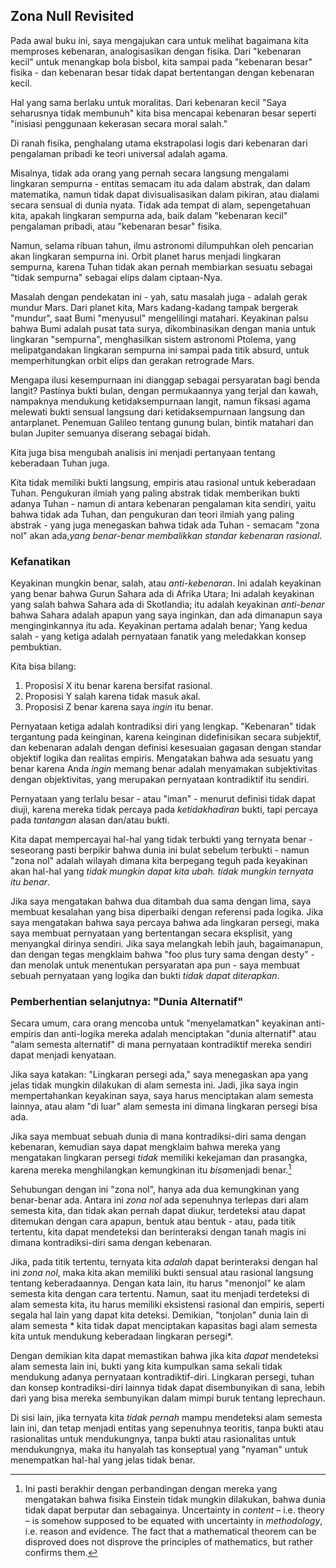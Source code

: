 ## Zona Null Revisited

Pada awal buku ini, saya mengajukan cara untuk melihat bagaimana kita memproses kebenaran, analogisasikan dengan fisika. Dari "kebenaran kecil" untuk menangkap bola bisbol, kita sampai pada "kebenaran besar" fisika - dan kebenaran besar tidak dapat bertentangan dengan kebenaran kecil.

Hal yang sama berlaku untuk moralitas. Dari kebenaran kecil "Saya seharusnya tidak membunuh" kita bisa mencapai kebenaran besar seperti "inisiasi penggunaan kekerasan secara moral salah."

Di ranah fisika, penghalang utama ekstrapolasi logis dari kebenaran dari pengalaman pribadi ke teori universal adalah agama.

Misalnya, tidak ada orang yang pernah secara langsung mengalami lingkaran sempurna - entitas semacam itu ada dalam abstrak, dan dalam matematika, namun tidak dapat divisualisasikan dalam pikiran, atau dialami secara sensual di dunia nyata. Tidak ada tempat di alam, sepengetahuan kita, apakah lingkaran sempurna ada, baik dalam "kebenaran kecil" pengalaman pribadi, atau "kebenaran besar" fisika.

Namun, selama ribuan tahun, ilmu astronomi dilumpuhkan oleh pencarian akan lingkaran sempurna ini. Orbit planet harus menjadi lingkaran sempurna, karena Tuhan tidak akan pernah membiarkan sesuatu sebagai "tidak sempurna" sebagai elips dalam ciptaan-Nya.

Masalah dengan pendekatan ini - yah, satu masalah juga - adalah gerak mundur Mars. Dari planet kita, Mars kadang-kadang tampak bergerak "mundur", saat Bumi "menyusul" mengelilingi matahari. Keyakinan palsu bahwa Bumi adalah pusat tata surya, dikombinasikan dengan mania untuk lingkaran "sempurna", menghasilkan sistem astronomi Ptolema, yang melipatgandakan lingkaran sempurna ini sampai pada titik absurd, untuk memperhitungkan orbit elips dan gerakan retrograde Mars.

Mengapa ilusi kesempurnaan ini dianggap sebagai persyaratan bagi benda langit? Pastinya bukti bulan, dengan permukaannya yang terjal dan kawah, nampaknya mendukung ketidaksempurnaan langit, namun fiksasi agama melewati bukti sensual langsung dari ketidaksempurnaan langsung dan antarplanet. Penemuan Galileo tentang gunung bulan, bintik matahari dan bulan Jupiter semuanya diserang sebagai bidah.

Kita juga bisa mengubah analisis ini menjadi pertanyaan tentang keberadaan Tuhan juga.

Kita tidak memiliki bukti langsung, empiris atau rasional untuk keberadaan Tuhan. Pengukuran ilmiah yang paling abstrak tidak memberikan bukti adanya Tuhan - namun di antara kebenaran pengalaman kita sendiri, yaitu bahwa tidak ada Tuhan, dan pengukuran dan teori ilmiah yang paling abstrak - yang juga menegaskan bahwa tidak ada Tuhan - semacam "zona nol" akan ada,*yang benar-benar membalikkan standar kebenaran rasional*.

### Kefanatikan

Keyakinan mungkin benar, salah, atau *anti-kebenaran*. Ini adalah keyakinan yang benar bahwa Gurun Sahara ada di Afrika Utara; Ini adalah keyakinan yang salah bahwa Sahara ada di Skotlandia; itu adalah keyakinan *anti-benar* bahwa Sahara adalah apapun yang saya inginkan, dan ada dimanapun saya menginginkannya itu ada. Keyakinan pertama adalah benar; Yang kedua salah - yang ketiga adalah pernyataan fanatik yang meledakkan konsep pembuktian.

Kita bisa bilang:

1. Proposisi X itu benar karena bersifat rasional.
2. Proposisi Y salah karena tidak masuk akal.
3. Proposisi Z benar karena saya *ingin* itu benar.

Pernyataan ketiga adalah kontradiksi diri yang lengkap. "Kebenaran" tidak tergantung pada keinginan, karena keinginan didefinisikan secara subjektif, dan kebenaran adalah dengan definisi kesesuaian gagasan dengan standar objektif logika dan realitas empiris. Mengatakan bahwa ada sesuatu yang benar karena Anda *ingin* memang benar adalah menyamakan subjektivitas dengan objektivitas, yang merupakan pernyataan kontradiktif itu sendiri.

Pernyataan yang terlalu besar - atau "iman" - menurut definisi tidak dapat diuji, karena mereka tidak percaya pada *ketidakhadiran* bukti, tapi percaya pada *tantangan* alasan dan/atau bukti.

Kita dapat mempercayai hal-hal yang tidak terbukti yang ternyata benar - seseorang pasti berpikir bahwa dunia ini bulat sebelum terbukti - namun "zona nol" adalah wilayah dimana kita berpegang teguh pada keyakinan akan hal-hal yang *tidak mungkin dapat kita ubah. tidak mungkin ternyata itu benar*.

Jika saya mengatakan bahwa dua ditambah dua sama dengan lima, saya membuat kesalahan yang bisa diperbaiki dengan referensi pada logika. Jika saya mengatakan bahwa saya percaya bahwa ada lingkaran persegi, maka saya membuat pernyataan yang bertentangan secara eksplisit, yang menyangkal dirinya sendiri. Jika saya melangkah lebih jauh, bagaimanapun, dan dengan tegas mengklaim bahwa "foo plus tury sama dengan desty" - dan menolak untuk menentukan persyaratan apa pun - saya membuat sebuah pernyataan yang logika dan bukti *tidak dapat diterapkan*.

### Pemberhentian selanjutnya: "Dunia Alternatif"

Secara umum, cara orang mencoba untuk "menyelamatkan" keyakinan anti-empiris dan anti-logika mereka adalah menciptakan "dunia alternatif" atau "alam semesta alternatif" di mana pernyataan kontradiktif mereka sendiri dapat menjadi kenyataan.

Jika saya katakan: "Lingkaran persegi ada," saya menegaskan apa yang jelas tidak mungkin dilakukan di alam semesta ini. Jadi, jika saya ingin mempertahankan keyakinan saya, saya harus menciptakan alam semesta lainnya, atau alam "di luar" alam semesta ini dimana lingkaran persegi bisa ada.

Jika saya membuat sebuah dunia di mana kontradiksi-diri sama dengan kebenaran, kemudian saya dapat mengklaim bahwa mereka yang mengatakan lingkaran persegi *tidak* memiliki kekejaman dan prasangka, karena mereka menghilangkan kemungkinan itu *bisa*menjadi benar.[^1]

Sehubungan dengan ini "zona nol", hanya ada dua kemungkinan yang benar-benar ada. Antara ini *zona nol* ada sepenuhnya terlepas dari alam semesta kita, dan tidak akan pernah dapat diukur, terdeteksi atau dapat ditemukan dengan cara apapun, bentuk atau bentuk - atau, pada titik tertentu, kita dapat mendeteksi dan berinteraksi dengan tanah magis ini dimana kontradiksi-diri sama dengan kebenaran.

Jika, pada titik tertentu, ternyata kita *adalah* dapat berinteraksi dengan hal ini *zona nol*, maka kita akan memiliki bukti sensual atau rasional langsung tentang keberadaannya. Dengan kata lain, itu harus "menonjol" ke alam semesta kita dengan cara tertentu. Namun, saat itu menjadi terdeteksi di alam semesta kita, itu harus memiliki eksistensi rasional dan empiris, seperti segala hal lain yang dapat kita deteksi. Demikian, "tonjolan" dunia lain di alam semesta * kita tidak dapat menciptakan kapasitas bagi alam semesta kita untuk mendukung keberadaan lingkaran persegi*.

Dengan demikian kita dapat memastikan bahwa jika kita *dapat* mendeteksi alam semesta lain ini, bukti yang kita kumpulkan sama sekali tidak mendukung adanya pernyataan kontradiktif-diri. Lingkaran persegi, tuhan dan konsep kontradiksi-diri lainnya tidak dapat disembunyikan di sana, lebih dari yang bisa mereka sembunyikan dalam mimpi buruk tentang leprechaun.

Di sisi lain, jika ternyata kita *tidak pernah* mampu mendeteksi alam semesta lain ini, dan tetap menjadi entitas yang sepenuhnya teoritis, tanpa bukti atau rasionalitas untuk mendukungnya, tanpa bukti atau rasionalitas untuk mendukungnya, maka itu hanyalah tas konseptual yang "nyaman" untuk menempatkan hal-hal yang jelas tidak benar.

[^1]: Ini pasti berakhir dengan perbandingan dengan mereka yang mengatakan bahwa fisika Einstein tidak mungkin dilakukan, bahwa dunia tidak dapat berputar dan sebagainya. Uncertainty in *content* – i.e. theory – is somehow supposed to be equated with uncertainty in *methodology*, i.e. reason and evidence. The fact that a mathematical theorem can be disproved does not disprove the principles of mathematics, but rather confirms them.